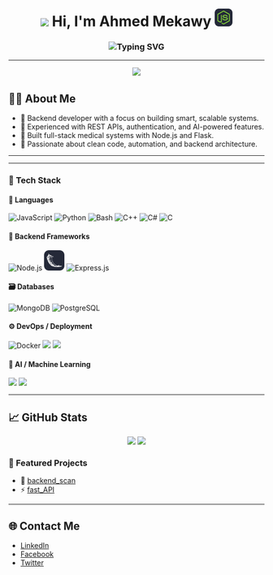 <h1 align="center">
  <img src="https://media.giphy.com/media/hvRJCLFzcasrR4ia7z/giphy.gif" width="35" />
  Hi, I'm Ahmed Mekawy 
  <img src="https://raw.githubusercontent.com/tandpfun/skill-icons/main/icons/NodeJS-Dark.svg" width="35" />
</h1>

<h3 align="center">
  <img src="https://readme-typing-svg.herokuapp.com?font=Fira+Code&weight=500&pause=1000&color=21D65C&center=true&vCenter=true&width=1000&lines=💻+Backend+Developer+%7C+Node.js+%7C+Flask+%7C+MongoDB+%7C+AI+Integration" alt="Typing SVG" />
</h3>




---

<p align="center">
  <img src="https://media.giphy.com/media/qgQUggAC3Pfv687qPC/giphy.gif" width="400"/>
</p>

## 👨‍💻 About Me

- 🧠 Backend developer with a focus on building smart, scalable systems.
- 🧪 Experienced with REST APIs, authentication, and AI-powered features.
- 🚀 Built full-stack medical systems with Node.js and Flask.
- 🎯 Passionate about clean code, automation, and backend architecture.

---

---

### 🧰 Tech Stack

#### 🚀 Languages
<div align="left">
  <img src="https://skillicons.dev/icons?i=js" height="40" alt="JavaScript" />
  <img src="https://skillicons.dev/icons?i=python" height="40" alt="Python" />
  <img src="https://skillicons.dev/icons?i=bash" height="40" alt="Bash" />
  <img src="https://skillicons.dev/icons?i=cpp" height="40" alt="C++" />
  <img src="https://skillicons.dev/icons?i=cs" height="40" alt="C#" />
   <img src="https://skillicons.dev/icons?i=c" height="40" alt="C" />
</div>

#### 🧪 Backend Frameworks
<div align="left">
  <img src="https://skillicons.dev/icons?i=nodejs" height="40" alt="Node.js" />
  <img src="https://raw.githubusercontent.com/tandpfun/skill-icons/main/icons/Flask-Dark.svg" height="40" alt="Flask" />
  <img src="https://skillicons.dev/icons?i=express" height="40" alt="Express.js" />
</div>

#### 🗃️ Databases
<div align="left">
  <img src="https://skillicons.dev/icons?i=mongodb" height="40" alt="MongoDB" />
  <img src="https://skillicons.dev/icons?i=postgres" height="40" alt="PostgreSQL" />
</div>

#### ⚙️ DevOps / Deployment
<div align="left">
  <img src="https://skillicons.dev/icons?i=docker" height="40" alt="Docker" />
  <img src="https://img.shields.io/badge/Railway-%23000000.svg?style=for-the-badge&logo=railway&logoColor=white" height="25" />
  <img src="https://img.shields.io/badge/Render-00979D?style=for-the-badge&logoColor=white" height="25" />
</div>

#### 🧠 AI / Machine Learning
<div align="left">
  <img src="https://img.shields.io/badge/Keras-D00000?style=for-the-badge&logo=keras&logoColor=white" height="25" />
  <img src="https://img.shields.io/badge/TensorFlow-FF6F00?style=for-the-badge&logo=tensorflow&logoColor=white" height="25" />
</div>

---

## 📈 GitHub Stats

<p align="center">
  <img src="https://github-readme-stats.vercel.app/api?username=A7medMekkawyCS&show_icons=true&theme=radical" width="45%" />
  <img src="https://github-readme-streak-stats.herokuapp.com?user=A7medMekkawyCS&theme=radical" width="45%" />
</p>

### 📂 Featured Projects

- 🔬 [backend_scan](https://github.com/A7medMekkawyCS/backend_scan.git)
- ⚡ [fast_API](https://github.com/A7medMekkawyCS/fast_API.git)

---

## 🌐 Contact Me

- [LinkedIn](https://www.linkedin.com/in/ahmed-mekkawy-118197229/)
- [Facebook](https://www.facebook.com/profile.php?id=100009085146023)
- [Twitter](https://x.com/A7medMekkawyCS)
